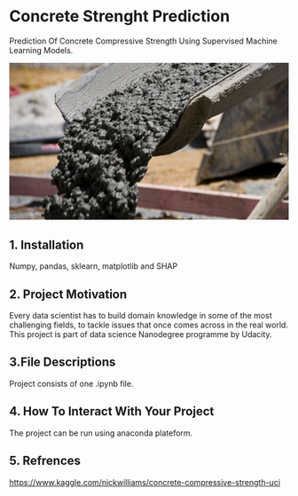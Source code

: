 # Concrete Strenght Prediction
Prediction Of Concrete Compressive Strength Using Supervised Machine Learning Models.

![Image of Concrete](https://github.com/suhailna/concreteStrenghtPrediction/blob/main/Concrete.jpg)

## 1. Installation
 
 Numpy, pandas, sklearn, matplotlib and SHAP

## 2. Project Motivation 

Every data scientist has to build domain knowledge in some of the most challenging fields, to tackle issues that once comes across in the real world. 
This project is part of data science Nanodegree programme by Udacity.

## 3.File Descriptions 

Project consists of one .ipynb file.

## 4. How To Interact With Your Project 

The project can be run using anaconda plateform.

## 5. Refrences

https://www.kaggle.com/nickwilliams/concrete-compressive-strength-uci
